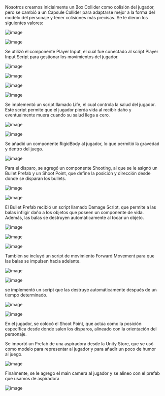 Nosotros creamos inicialmente un Box Collider como 
colisión del jugador, pero se cambió a un Capsule Collider para adaptarse
mejor a la forma del modelo del personaje y tener colisiones más precisas.
Se le dieron los siguientes valores:

![image](https://github.com/user-attachments/assets/db175069-393e-4788-b8a9-c784ba8e04eb)

![image](https://github.com/user-attachments/assets/95c76b33-cd31-43b5-81fb-e08396dcd9d2)

Se utilizó el componente Player Input, el cual fue conectado al script Player
Input Script para gestionar los movimientos del jugador.

![image](https://github.com/user-attachments/assets/316dade4-6946-4104-8b22-be17afb1c5a3)

![image](https://github.com/user-attachments/assets/684d085f-7b2b-4a0e-bb4b-3101f6d51628)

![image](https://github.com/user-attachments/assets/083a2638-1b23-412c-aefc-3527c8573f88)

![image](https://github.com/user-attachments/assets/6c10118d-6c02-4417-bac4-1dd26b6675b1)

Se implementó un script llamado Life, el cual controla la salud del jugador.
Este script permite que el jugador pierda vida al recibir daño y eventualmente 
muera cuando su salud llega a cero.

![image](https://github.com/user-attachments/assets/66f4fb58-54e1-4df1-92c1-a584b1228006)

![image](https://github.com/user-attachments/assets/ec121877-9f0e-4e02-bf9d-04bb4864753d)

Se añadió un componente RigidBody al jugador, lo que permitió 
la gravedad y dentro del juego.

![image](https://github.com/user-attachments/assets/9662a441-1236-406d-8a3e-4601fce0dd8b)

Para el disparo, se agregó un componente Shooting,
al que se le asignó un Bullet Prefab y
un Shoot Point, que define la posición y dirección desde donde se disparan
los bullets.

![image](https://github.com/user-attachments/assets/5e9b5fce-aa3e-4bc5-97b2-3e6300856bf5)


![image](https://github.com/user-attachments/assets/a26349da-b839-4ecb-b7c0-2dc13ee78346)

El Bullet Prefab recibió un script llamado Damage Script,
que permite a las balas infligir daño a los objetos que poseen un 
componente de vida. Además, las balas se destruyen automáticamente al 
tocar un objeto.

![image](https://github.com/user-attachments/assets/7244b449-5ae5-4cc7-9ade-3ee9052f07d1)

![image](https://github.com/user-attachments/assets/75ae4ee2-0d7a-443e-a16c-01f6e1233f7b)

![image](https://github.com/user-attachments/assets/ff849c7b-c398-4123-9a7c-33061bb10b36)

También se incluyó un script de movimiento Forward Movement para que las balas se impulsen hacia adelante.

![image](https://github.com/user-attachments/assets/a412b18b-458b-43ce-bc92-bfc6423aa632)

![image](https://github.com/user-attachments/assets/856604c6-df1a-43a1-ab83-a2f65b3c0c4e)

se implementó un script que las destruye automáticamente después de un tiempo
determinado. 

![image](https://github.com/user-attachments/assets/2166873d-9897-4d78-995f-04e8c4393530)

![image](https://github.com/user-attachments/assets/a81d05f9-968a-4f48-b2eb-6f179f2d2dee)

En el jugador, se colocó el Shoot Point, que actúa como la posición específica
desde donde salen los disparos, alineado con la orientación del personaje.

Se importó un Prefab de una aspiradora desde la Unity Store, que se 
usó como modelo para representar al jugador y para añadir un poco de humor al juego.

![image](https://github.com/user-attachments/assets/5843ff36-bbff-4cca-8c7d-3d8c04ec6eff)

Finalmente, se le agrego el main camera al jugador y se alineo con el prefab que usamos de aspiradora.

![image](https://github.com/user-attachments/assets/53c878ef-0162-4bc7-919f-f9e758fa2006)
